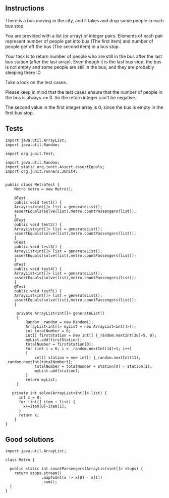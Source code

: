 ## Instructions
There is a bus moving in the city, and it takes and drop some people in each bus stop.

You are provided with a list (or array) of integer pairs. Elements of each pair represent number of people get into bus (The first item) and number of people get off the bus (The second item) in a bus stop.

Your task is to return number of people who are still in the bus after the last bus station (after the last array). Even though it is the last bus stop, the bus is not empty and some people are still in the bus, and they are probably sleeping there :D

Take a look on the test cases.

Please keep in mind that the test cases ensure that the number of people in the bus is always >= 0. So the return integer can't be negative.

The second value in the first integer array is 0, since the bus is empty in the first bus stop.

## Tests
```
import java.util.ArrayList;
import java.util.Random;

import org.junit.Test;

import java.util.Random;
import static org.junit.Assert.assertEquals;
import org.junit.runners.JUnit4;


public class MetroTest {
    Metro metro = new Metro();
    
    @Test
    public void test1() {
    ArrayList<int[]> list = generateList();
    assertEquals(solve(list),metro.countPassengers(list));
    }
    @Test
    public void test2() {
    ArrayList<int[]> list = generateList();
    assertEquals(solve(list),metro.countPassengers(list));
    }
    @Test
    public void test3() {
    ArrayList<int[]> list = generateList();
    assertEquals(solve(list),metro.countPassengers(list));
    }
    @Test
    public void test4() {
    ArrayList<int[]> list = generateList();
    assertEquals(solve(list),metro.countPassengers(list));
    }
    @Test
    public void test5() {
    ArrayList<int[]> list = generateList();
    assertEquals(solve(list),metro.countPassengers(list));
    }
    
     private ArrayList<int[]> generateList()
     {
         Random _random = new Random();
         ArrayList<int[]> myList = new ArrayList<int[]>();
         int totalNumber = 0;
         int[] firstStation = new int[] {_random.nextInt(26)+5, 0};
         myList.add(firstStation);
         totalNumber = firstStation[0];
         for (int i = 0; i < _random.nextInt(14)+1; i++)
         {
             int[] station = new int[] {_random.nextInt(11), _random.nextInt(totalNumber)};
             totalNumber = totalNumber + station[0] - station[1];
             myList.add(station);
         }
         return myList;
     }
     
   private int solve(ArrayList<int[]> list) {
      int x = 0;
      for (int[] item : list) {
        x+=item[0]-item[1];
      }
      return x;
    }
}
```

## Good solutions
```
import java.util.ArrayList;

class Metro {

  public static int countPassengers(ArrayList<int[]> stops) {
    return stops.stream()
                .mapToInt(x -> x[0] - x[1])
                .sum();
  }
}
```